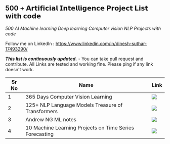 ## 500 + 𝗔𝗿𝘁𝗶𝗳𝗶𝗰𝗶𝗮𝗹 𝗜𝗻𝘁𝗲𝗹𝗹𝗶𝗴𝗲𝗻𝗰𝗲 𝗣𝗿𝗼𝗷𝗲𝗰𝘁 𝗟𝗶𝘀𝘁 𝘄𝗶𝘁𝗵 𝗰𝗼𝗱𝗲

*500 AI Machine learning Deep learning Computer vision NLP Projects with code*


Follow me on LinkedIn : https://www.linkedin.com/in/dinesh-suthar-17493290/

***This list is continuously updated.*** - You can take pull request and contribute. All Links are tested and working fine. Please ping if any link doesn't work.

| Sr No | Name                                                         | Link                                                         |
| ----- | ------------------------------------------------------------ | ------------------------------------------------------------ |
| 1     | 365 Days Computer Vision Learning                            | [![](https://raw.githubusercontent.com/ashishpatel26/500-AI-Machine-learning-Deep-learning-Computer-vision-NLP-Projects-with-code/main/images/github.png)](https://github.com/ashishpatel26/365-Days-Computer-Vision-Learning-Linkedin-Post) |
| 2     | 125+ NLP Language Models Treasure of Transformers            | [![](https://raw.githubusercontent.com/ashishpatel26/500-AI-Machine-learning-Deep-learning-Computer-vision-NLP-Projects-with-code/main/images/github.png)](https://github.com/ashishpatel26/Treasure-of-Transformers) |
| 3     | Andrew NG ML notes                                           | [![](https://raw.githubusercontent.com/ashishpatel26/500-AI-Machine-learning-Deep-learning-Computer-vision-NLP-Projects-with-code/main/images/github.png)](https://github.com/ashishpatel26/Andrew-NG-Notes) |
| 4     | 10 Machine Learning Projects on Time Series Forecasting      | [![](https://raw.githubusercontent.com/ashishpatel26/500-AI-Machine-learning-Deep-learning-Computer-vision-NLP-Projects-with-code/main/images/github.png)](https://medium.com/coders-camp/10-machine-learning-projects-on-time-seri%20es-forecasting-ee0368420ccd) |
